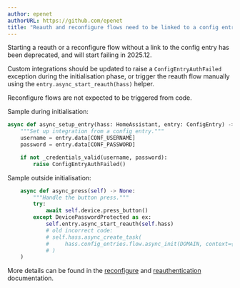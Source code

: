 ```yaml
---
author: epenet
authorURL: https://github.com/epenet
title: "Reauth and reconfigure flows need to be linked to a config entry"
---
```


Starting a reauth or a reconfigure flow without a link to the config entry has been deprecated, and will start failing in 2025.12.

Custom integrations should be updated to raise a `ConfigEntryAuthFailed` exception during the initialisation phase, or trigger the reauth flow manually using the `entry.async_start_reauth(hass)` helper.

Reconfigure flows are not expected to be triggered from code.

Sample during initialisation:
```python
async def async_setup_entry(hass: HomeAssistant, entry: ConfigEntry) -> bool:
    """Set up integration from a config entry."""
    username = entry.data[CONF_USERNAME]
    password = entry.data[CONF_PASSWORD]

    if not _credentials_valid(username, password):
        raise ConfigEntryAuthFailed()
```

Sample outside initialisation:
```python
    async def async_press(self) -> None:
        """Handle the button press."""
        try:
            await self.device.press_button()
        except DevicePasswordProtected as ex:
            self.entry.async_start_reauth(self.hass)
            # old incorrect code:
            # self.hass.async_create_task(
            #     hass.config_entries.flow.async_init(DOMAIN, context={"source": SOURCE_REAUTH}
            # )
    )
```

More details can be found in the [reconfigure](/docs/config_entries_config_flow_handler#reconfigure) and [reauthentication](/docs/config_entries_config_flow_handler#reauthentication) documentation.
